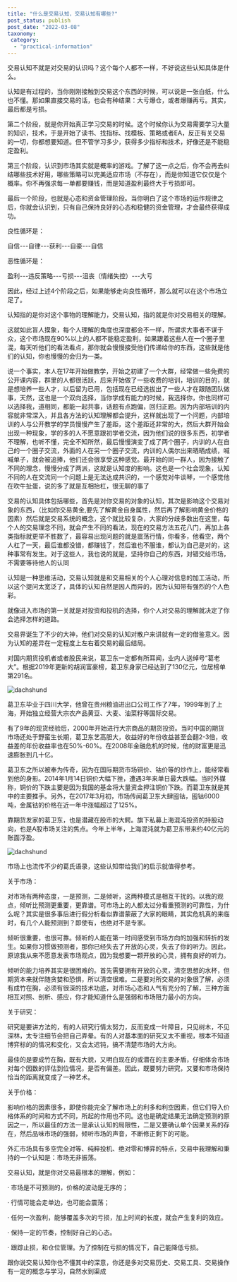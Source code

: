 ```yaml
---
title: "什么是交易认知，交易认知有哪些?"
post_status: publish
post_date: "2022-03-08"
taxonomy:
 category: 
  - "practical-information"
---
```


交易认知不就是对交易的认识吗？这个每个人都不一样，不好说这些认知具体是什么。

认知是有过程的，当你刚刚接触到交易这个东西的时候，可以说是一张白纸，什么也不懂。那如果直接交易的话，也会有种结果：大亏爆仓，或者爆赚再亏。其实，最后都是亏损。

第二个阶段，就是你开始真正学习交易的时候。这个时候你认为交易需要学习大量的知识，技术，于是开始了读书、找指标、找模板、策略或者EA，反正有关交易的一切，你都想要知道。但不管学习多少，获得多少指标和技术，好像还是不能稳定盈利。

第三个阶段，认识到市场其实就是概率的游戏。了解了这一点之后，你不会再去纠结哪些技术好用，哪些策略可以完美适应市场（不存在），而是你知道它仅仅是个概率。你不再强求每一单都要赚钱，而是知道盈利最终大于亏损即可。

最后一个阶段，也就是心态和资金管理阶段。当你明白了这个市场的运作规律之后，你就会认识到，只有自己保持良好的心态和稳健的资金管理，才会最终获得成功。

良性循环是：

自信---自律---获利---自豪---自信

恶性循环是：  

盈利---违反策略---亏损---沮丧（情绪失控）---大亏

因此，经过上述4个阶段之后，如果能够走向良性循环，那么就可以在这个市场立足了。

认知指的是你对这个事物的理解能力，交易认知，指的就是你对交易相关的理解。

这就如此盲人摸象，每个人理解的角度也深度都会不一样，所谓求大事者不谋于众，这个市场现在90%以上的人都不能稳定盈利，如果跟着这些人在一个圈子里混，每天听他们的​看法看点，那你就会慢慢接受他们传递给你的东西，这些就是他们的认知，你也慢慢的会归为一类。

说一个事实，本人在17年开始做教学，开始之初建了一个大群，经常做一些免费的公开课内容，群里的人都很活跃，后来开始做了一些收费的培训，培训的目的，就是想培养一些人才，以后留为已用，包括现在已经选拔出了一些人才在跟随团队做事，天然，这也是一个双向选择，当你学成有能力的时候，我选择你，你也同样可以选择我，道相同，都能一起共事，话题有点跑偏，回归正题。因为内部培训的内容就非常深入，并且各方法的认知理解都会提升，这样就出现了一个问题，内部培训的人与公开教学的学员慢慢产生了差距，这个差距还非常的大，然后大群开始会出现一种现象，学的多的人不愿意跟初学者交流，因为他们说的很多东西，初学者不理解，也听不懂，完全不知所然，最后慢慢演变了成了两个圈子，内训的人在自己的一个圈子交流，外面的人在另一个圈子交流，内训的人偶尔出来晒晒成绩，喊喊单子，就会被追捧，他们还会很享受这种感觉。最开始的同一群人，因为接触了不同的理念，慢慢分成了两派，这就是认知度的影响。这也是一个社会现象，认知不同的人在交流同一个问题上是无法达成共识的，一个感觉对牛谈琴，一个感觉他在吹牛扯蛋，说的多了就是互相抬杠，很无聊的事了

交易的认知具体包括哪些，首先是对你交易的对象的认知，其次是影响这个交易对象的东西，（比如你交易黄金,要先了解黄金自身属性，然后再了解影响黄金价格的因素）然后就是交易系统的概念，​这个就比较复杂，大家的分歧多数出在这里，每个人的交易理念不同，就会产生不同的看法，现在的交易方法五花八门，再加上各类指标就更举不胜数了，最容易出现问题的就是震荡行情，你看多，他看空，两个人杠了一天，最后谁都没错，都赚钱了，然后谁也不服谁，都认为自己是对的，这种事常有发生。对于这些人，我也说的就是，坚持你自己的东西，对错交给市场，不需要等待他人的认同

认知是一种思维活动，交易认知就是和交易相关的个人心理对信息的加工活动，所以这个提问太宽泛了，具体的认知自然是因人而异的，因为认知带有强烈的个人色彩。

就像进入市场的第一关就是对投资和投机的选择，你个人对交易的理解就决定了你会选择怎样的道路。

交易界诞生了不少的大神，他们对交易的认知对散户来讲就有一定的借鉴意义。因为认知的差异在一定程度上左右着交易的最后结局。

对国内期货投机者或者股民来说，葛卫东一定都有所耳闻，业内人送绰号“葛老大”。根据2019年更新的胡润富豪榜，葛卫东身家已经达到了130亿元，位居榜单第291名。

![dachshund](https://cdn.fendou.la/funstoutiao/2020/12/115451287.jpg "310.jpg")

葛卫东毕业于四川大学，他曾在贵州粮油进出口公司工作了7年，1999年到了上海，开始独立经营大宗农产品黄豆、大麦、油菜籽等国际交易。

有了9年的现货经验后，2000年开始进行大宗商品的期货投资。当时中国的期货市场还处于野蛮生长期，葛卫东艺高胆大，收益好的年份收益甚至会翻2-3倍，收益差的年份收益率也在50%-60%。在2008年金融危机的时候，他的财富更是迅速膨胀到几十亿。

葛卫东之所以被奉为传奇，因为在国际期货市场铜价、钴价等的炒作上，能经常看到他的身影。2014年1月14日铜价大幅下挫，遭遇3年来单日最大跌幅。当时外媒称，铜价的下跌主要是因为我国的基金将大量资金押注铜价下跌。而葛卫东就是其中的主要推手。另外，在2017年3月初，市场传闻葛卫东大肆囤钴，囤钴6000吨，金属钴的价格在近一年中涨幅超过了125%。

靠期货发家的葛卫东，也是潜藏在股市的大鳄。旗下私募上海混沌投资的持股动向，也是A股市场关注的焦点。今年上半年，上海混沌就为葛卫东带来约40亿元的账面浮盈。

![dachshund](https://cdn.fendou.la/funstoutiao/2020/12/115529537.jpg "37.jpg")

市场上也流传不少的葛氏语录，这些认知带给我们的启示就值得参考。

关于市场：

对市场有两种态度，一是预测，二是倾听，这两种模式是相互干扰的。以我的观点，倾听比预测更重要，更靠谱。可市场上的人都太过分看重预测的可靠性，为什么呢？其实是很多事后进行假分析看似靠谱蒙蔽了大家的眼睛，其实危机真的来临时，有几个人能预测到？即使有，也绝对不是专家。

倾听很重要，也很可靠。倾听的人能在第一时间感受到市场方向的加强和转折的发生。如果你习惯做预测者，那你已经失去了开放的心灵，失去了你的听力。因此，原谅我从来不愿意发表市场观点，因为我想要一颗开放的心灵，拥有良好的听力。

倾听的能力培养其实是很困难的。首先需要拥有开放的心灵，清空思想的水杯，但期货本来就伴随贪婪和恐惧，所以清空很难。二是要对所交易的对象很了解，必须有成竹在胸，必须有很深的技术功底，对市场心态和人气有充分的了解，三种方面相互对照、剖析、感应，你才能知道什么是强弱和市场阻力最小的方向。

关于研究：

研究是要讲方法的，有的人研究行情太努力，反而变成一叶障目，只见树木，不见深林，太专注细节会把自己弄晕。有的人对基本面的研究又太不重视，根本不知道博弈标的的情况和变化，又会太迟钝，搞不清楚市场的大方向。

最佳的是要成竹在胸，既有大貌，又明白现在的或潜在的主要矛盾，仔细体会市场对每个因数的评估到位情况，是否有偏差。因此，既要努力研究，又要和市场保持恰当的距离就变成了一种艺术。

关于价格：

影响价格的因素很多，即使你能完全了解市场上的利多和利空因素，但它们导入价格体系的时间和方式不同，所起的作用也不同。这也是确定结果无法确定预测的原因之一，所以最佳的方法一是承认认知的局限性，二是又要确认单个因果关系的存在，然后品味市场的强弱，倾听市场的声音，不断修正剩下的可能。

外汇市场具有多空完全对等、纯粹投机、绝对零和博弈的特点，交易中我理解和秉持的一个认知是：市场无非振荡。

交易认知，就是你对交易最根本的理解，例如：

· 市场是不可预测的，价格的波动是无序的；

· 行情可能会走单边，也可能会震荡；

· 任何一次盈利，能够覆盖多次的亏损，加上时间的长度，就会产生复利的效应。

· 保持一定的节奏，控制好自己的心态。

· 跟踪止损，和仓位管理。为了控制在亏损的情况下，自己能降低亏损。

跟你说交易认知你也不懂其中的深意，你还是多对交易历史、交易工具、交易操作有一定的概念与学习，自然水到渠成
